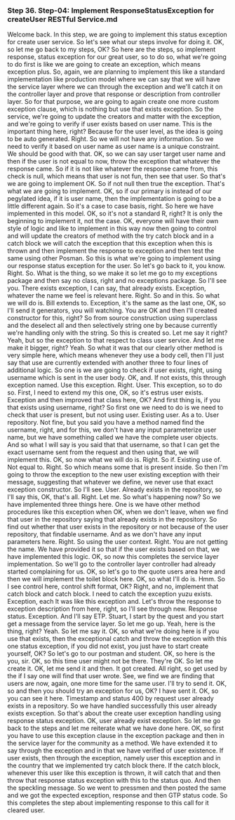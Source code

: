 ### Step 36. Step-04: Implement ResponseStatusException for createUser RESTful Service.md
Welcome back. In this step, we are going to implement this status exception for create user service. So let's see what our steps involve for doing it. OK, so let me go back to my steps, OK? So here are the steps, so implement response, status exception for our great user, so to do so, what we're going to do first is like we are going to create an exception, which means exception plus. So, again, we are planning to implement this like a standard implementation like production model where we can say that we will have the service layer where we can through the exception and we'll catch it on the controller layer and prove that response or description from controller layer. So for that purpose, we are going to again create one more custom exception clause, which is nothing but use that exists exception. So the service, we're going to update the creators and matter with the exception, and we're going to verify if user exists based on user name. This is the important thing here, right? Because for the user level, as the idea is going to be auto generated. Right. So we will not have any information. So we need to verify it based on user name as user name is a unique constraint. We should be good with that. OK, so we can say user target user name and then if the user is not equal to now, throw the exception that whatever the response came. So if it is not like whatever the response came from, this check is null, which means that user is not fun, then see that user. So that's we are going to implement OK. So if not null then true the exception. That's what we are going to implement. OK, so if our primary is instead of our pegylated idea, if it is user name, then the implementation is going to be a little different again. So it's a case to case basis, right. So here we have implemented in this model. OK, so it's not a standard R, right? It is only the beginning to implement it, not the case. OK, everyone will have their own style of logic and like to implement in this way now then going to control and will update the creators of method with the try catch block and in a catch block we will catch the exception that this exception when this is thrown and then implement the response to exception and then test the same using other Posman. So this is what we're going to implement using our response status exception for the user. So let's go back to it, you know. Right. So. What is the thing, so we make it so let me go to my exceptions package and then say no class, right and no exceptions package. So I'll see you. There exists exception, I can say, that already exists. Exception, whatever the name we feel is relevant here. Right. So and in this. So what we will do is. Bill extends to. Exception, it's the same as the last one, OK, so I'll send it generators, you will watching. You are OK and then I'll created constructor for this, right? So from source construction using superclass and the deselect all and then selectively string one by because currently we're handling only with the string. So this is created so. Let me say it right? Yeah, but so the exception to that respect to class user service. And let me make it bigger, right? Yeah. So what it was that our clearly other method is very simple here, which means whenever they use a body cell, then I'll just say that use are currently extended with another three to four lines of additional logic. So one is we are going to check if user exists, right, using username which is sent in the user body. OK, and. If not exists, this through exception named. Use this exception. Right. User. This exception, so to do so. First, I need to extend my this one, OK, so it's estrus user exists. Exception and then improved that class here, OK? And first thing is, if you that exists using username, right? So first one we need to do is we need to check that user is present, but not using user. Existing user. As a to. User repository. Not fine, but you said you have a method named find the username, right, and for this, we don't have any input parameterize user name, but we have something called we have the complete user objects. And so what I will say is you said that that username, so that I can get the exact username sent from the request and then using that, we will implement this. OK, so now what we will do is. Right. So if. Existing use of. Not equal to. Right. So which means some that is present inside. So then I'm going to throw the exception to the new user existing exception with their message, suggesting that whatever we define, we never use that exact exception constructor. So I'll see. User. Already exists in the repository, so I'll say this, OK, that's all. Right. Let me. So what's happening now? So we have implemented three things here. One is we have other method procedures like this exception when OK, when we don't leave, when we find that user in the repository saying that already exists in the repository. So find out whether that user exists in the repository or not because of the user repository, that findable username. And as we don't have any input parameters here. Right. So using the user context. Right. You are not getting the name. We have provided it so that if the user exists based on that, we have implemented this logic. OK, so now this completes the service layer implementation. So we'll go to the controller layer controller had already started complaining for us. OK, so let's go to the quote users area here and then we will implement the toilet block here. OK, so what I'll do is. Hmm. So I see control here, control shift format, OK? Right, and no, implement that catch block and catch block. I need to catch the exception yuzu exists. Exception, each lt was like this exception and. Let's throw the response to exception description from here, right, so I'll see through new. Response status. Exception. And I'll say ETP. Stuart, I start by the quest and you start get a message from the service layer. So let me go up. Yeah, here is the thing, right? Yeah. So let me say it. OK, so what we're doing here is if you use that exists, then the exceptional catch and throw the exception with this one status exception, if you did not exist, you just have to start create yourself, OK? So let's go to our postman and student. OK, so here is the you, sir. OK, so this time user might not be there. They're OK. So let me create it. OK, let me send it and then. It got created. All right, so get used by the if I say one will find that user wrote. See, we find we are finding that users are now, again, one more time for the same user. I'll try to send it. OK, so and then you should try an exception for us, OK? I have sent it. OK, so you can see it here. Timestamp and status 400 by request user already exists in a repository. So we have handled successfully this user already exists exception. So that's about the create user exception handling using response status exception. OK, user already exist exception. So let me go back to the steps and let me reiterate what we have done here. OK, so first you have to use this exception clause in the exception package and then in the service layer for the community as a method. We have extended it to say through the exception and in that we have verified of user existence. If user exists, then through the exception, namely user this exception and in the country that we implemented try catch block there. If the catch block, whenever this user like this exception is thrown, it will catch that and then throw that response status exception with this to the status quo. And then the speckling message. So we went to pressmen and then posted the same and we got the expected exception, response and then GTP status code. So this completes the step about implementing response to this call for it cleared user. 

